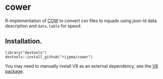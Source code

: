 # cower

R-implementation of [COW](https://github.com/CLARIAH/COW) to convert csv files to nquads using json-ld data description and `data.table` for speed.

## Installation.
```
library("devtools")
devtools::install_github("rijpma/cower")
```

You may need to manually install V8 as an external dependency, see the [V8 package](https://cran.r-project.org/package=V8).